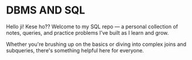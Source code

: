 # DBMS AND SQL 

Hello ji! 
Kese ho??
Welcome to my SQL repo — a personal collection of notes, queries, and practice problems I’ve built as I learn and grow.

Whether you're brushing up on the basics or diving into complex joins and subqueries, there's something helpful here for everyone.


